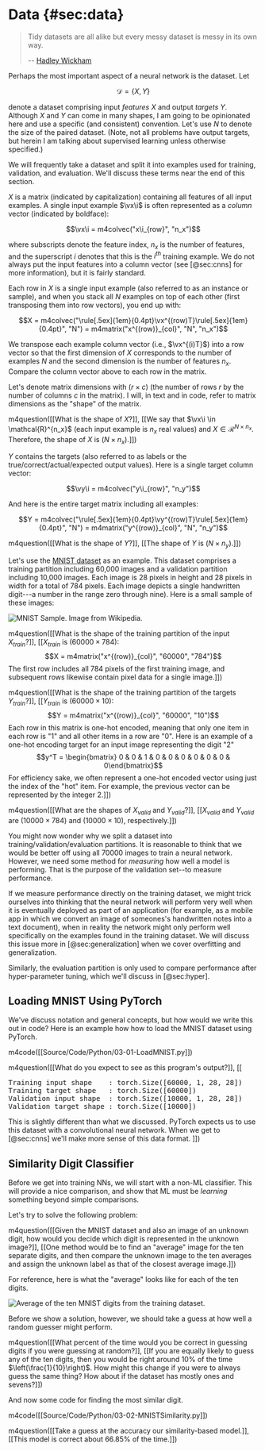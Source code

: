 # Data {#sec:data}

> Tidy datasets are all alike but every messy dataset is messy in its own way.
>
> -- [Hadley Wickham](https://www.jstatsoft.org/article/view/v059i10/)


Perhaps the most important aspect of a neural network is the dataset. Let

$$\mathcal{D} = \{X, Y\}$$

denote a dataset comprising input *features* $X$ and output *targets* $Y$. Although $X$ and $Y$ can come in many shapes, I am going to be opinionated here and use a specific (and consistent) convention. Let's use $N$ to denote the size of the paired dataset. (Note, not all problems have output targets, but herein I am talking about supervised learning unless otherwise specified.)

We will frequently take a dataset and split it into examples used for training, validation, and evaluation. We'll discuss these terms near the end of this section.

$X$ is a matrix (indicated by capitalization) containing all features of all input examples. A single input example $\vx\i$ is often represented as a *column* vector (indicated by boldface):


$$\vx\i = m4colvec("x\i_{row}", "n_x")$$


where subscripts denote the feature index, $n_x$ is the number of features, and the superscript $i$ denotes that this is the $i^{\mathit{th}}$ training example. We do not always put the input features into a column vector (see [@sec:cnns] for more information), but it is fairly standard.

Each row in $X$ is a single input example (also referred to as an instance or sample), and when you stack all $N$ examples on top of each other (first transposing them into row vectors), you end up with:


$$X = m4colvec("\rule[.5ex]{1em}{0.4pt}\vx^{(row)T}\rule[.5ex]{1em}{0.4pt}", "N") = m4matrix("x^{(row)}_{col}", "N", "n_x")$$


We transpose each example column vector (i.e., $\vx^{(i)T}$) into a row vector so that the first dimension of $X$ corresponds to the number of examples $N$ and the second dimension is the number of features $n_x$. Compare the column vector above to each row in the matrix.

Let's denote matrix dimensions with $(r \times c)$ (the number of rows $r$ by the number of columns $c$ in the matrix). I will, in text and in code, refer to matrix dimensions as the "shape" of the matrix.


m4question([[What is the shape of $X$?]], [[We say that $\vx\i \in \mathcal{R}^{n_x}$ (each input example is $n_x$ real values) and $X \in \mathcal{R}^{N \times n_x}$. Therefore, the shape of $X$ is $(N \times n_x)$.]])


$Y$ contains the targets (also referred to as labels or the true/correct/actual/expected output values). Here is a single target column vector:


$$\vy\i = m4colvec("y\i_{row}", "n_y")$$


And here is the entire target matrix including all examples:


$$Y = m4colvec("\rule[.5ex]{1em}{0.4pt}\vy^{(row)T}\rule[.5ex]{1em}{0.4pt}", "N") = m4matrix("y^{(row)}_{col}", "N", "n_y")$$


m4question([[What is the shape of $Y$?]], [[The shape of $Y$ is $(N \times n_y)$.]])


<!-- For example, we might **predict a person's location on Earth in latitude, longitude, and altitude by looking at the temperature, illuminance, time of day, and day of year at their location**. In this example, $n_x$ and $n_y$ are $4$ (temperature, illuminance, time of day, and day of year) and $3$ (latitude, longitude, and altitude), respectively. And if we have $N=785$ example pairs, then $X$ and $Y$ are $(785, 4)$ and $(785, 3)$, respectively. -->

Let's use the [MNIST dataset](https://en.wikipedia.org/wiki/MNIST_database) as an example. This dataset comprises a training partition including 60,000 images and a validation partition including 10,000 images. Each image is 28 pixels in height and 28 pixels in width for a total of 784 pixels. Each image depicts a single handwritten digit---a number in the range zero through nine). Here is a small sample of these images:


![MNIST Sample. Image from Wikipedia.](https://upload.wikimedia.org/wikipedia/commons/2/27/MnistExamples.png)


m4question([[What is the shape of the training partition of the input $X_{train}$?]], [[$X_{train}$ is $(60000 \times 784$): $$X = m4matrix("x^{(row)}_{col}", "60000", "784")$$ The first row includes all 784 pixels of the first training image, and subsequent rows likewise contain pixel data for a single image.]])


m4question([[What is the shape of the training partition of the targets $Y_{train}$?]], [[$Y_{train}$ is $(60000 \times 10$): $$Y = m4matrix("x^{(row)}_{col}", "60000", "10")$$ Each row in this matrix is one-hot encoded, meaning that only one item in each row is "1" and all other items in a row are "0". Here is an example of a one-hot encoding target for an input image representing the digit "2" $$y^T = \begin{bmatrix} 0 & 0 & 1 & 0 & 0 & 0 & 0 & 0 & 0 & 0\end{bmatrix}$$ For efficiency sake, we often represent a one-hot encoded vector using just the index of the "hot" item. For example, the previous vector can be represented by the integer 2.]])


m4question([[What are the shapes of $X_{valid}$ and $Y_{valid}$?]], [[$X_{valid}$ and $Y_{valid}$ are $(10000 \times 784)$ and $(10000 \times 10)$, respectively.]])


You might now wonder why we split a dataset into training/validation/evaluation partitions. It is reasonable to think that we would be better off using all 70000 images to train a neural network. However, we need some method for *measuring* how well a model is performing. That is the purpose of the validation set--to measure performance.

If we measure performance directly on the training dataset, we might trick ourselves into thinking that the neural network will perform very well when it is eventually deployed as part of an application (for example, as a mobile app in which we convert an image of someones's handwritten notes into a text document), when in reality the network might only perform well specifically on the examples found in the training dataset. We will discuss this issue more in [@sec:generalization] when we cover overfitting and generalization.

Similarly, the evaluation partition is only used to compare performance after hyper-parameter tuning, which we'll discuss in [@sec:hyper].

## Loading MNIST Using PyTorch

We've discuss notation and general concepts, but how would we write this out in code? Here is an example how how to load the MNIST dataset using PyTorch.


m4code([[Source/Code/Python/03-01-LoadMNIST.py]])


m4question([[What do you expect to see as this program's output?]], [[
<pre class="code-block">
Training input shape    : torch.Size([60000, 1, 28, 28])
Training target shape   : torch.Size([60000])
Validation input shape  : torch.Size([10000, 1, 28, 28])
Validation target shape : torch.Size([10000])
</pre>

This is slightly different than what we discussed. PyTorch expects us to use this dataset with a convolutional neural network. When we get to [@sec:cnns] we'll make more sense of this data format.
]])


## Similarity Digit Classifier

Before we get into training NNs, we will start with a non-ML classifier. This will provide a nice comparison, and show that ML must be *learning* something beyond simple comparisons.

Let's try to solve the following problem:

m4question([[Given the MNIST dataset and also an image of an unknown digit, how would you decide which digit is represented in the unknown image?]], [[One method would be to find an "average" image for the ten separate digits, and then compare the unknown image to the ten averages and assign the unknown label as that of the closest average image.]])

For reference, here is what the "average" looks like for each of the ten digits.

![Average of the ten MNIST digits from the training dataset.](img/MNISTAverages.png)

Before we show a solution, however, we should take a guess at how well a random guesser might perform.

m4question([[What percent of the time would you be correct in guessing digits if you were guessing at random?]], [[If you are equally likely to guess any of the ten digits, then you would be right around 10% of the time $\left(\frac{1}{10}\right)$. How might this change if you were to always guess the same thing? How about if the dataset has mostly ones and sevens?]])

And now some code for finding the most similar digit.

<!-- Convert to a diff? -->
m4code([[Source/Code/Python/03-02-MNISTSimilarity.py]])


m4question([[Take a guess at the accuracy our similarity-based model.]], [[This model is correct about 66.85% of the time.]])
